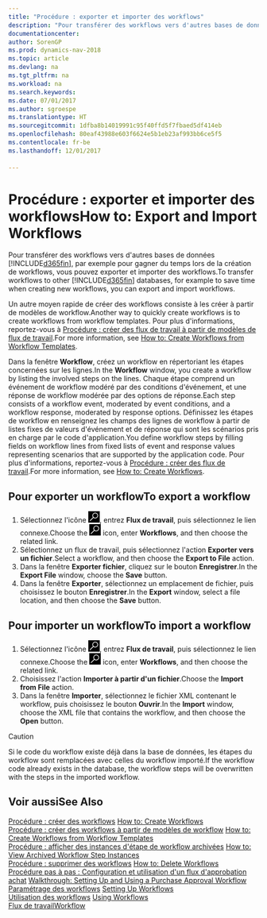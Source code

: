 ```yaml
---
title: "Procédure : exporter et importer des workflows"
description: "Pour transférer des workflows vers d'autres bases de données [!INCLUDE[d365fin](includes/d365fin_md.md)], par exemple pour gagner du temps lors de la création de workflows, vous pouvez exporter et importer des workflows."
documentationcenter: 
author: SorenGP
ms.prod: dynamics-nav-2018
ms.topic: article
ms.devlang: na
ms.tgt_pltfrm: na
ms.workload: na
ms.search.keywords: 
ms.date: 07/01/2017
ms.author: sgroespe
ms.translationtype: HT
ms.sourcegitcommit: 1dfba8b14019991c95f40ffd5f7fbaed5df414eb
ms.openlocfilehash: 80eaf43988e603f6624e5b1eb23af993bb6ce5f5
ms.contentlocale: fr-be
ms.lasthandoff: 12/01/2017

---
```

# <a name="how-to-export-and-import-workflows"></a><span data-ttu-id="4782f-103">Procédure : exporter et importer des workflows</span><span class="sxs-lookup"><span data-stu-id="4782f-103">How to: Export and Import Workflows</span></span>
<span data-ttu-id="4782f-104">Pour transférer des workflows vers d'autres bases de données [!INCLUDE[d365fin](includes/d365fin_md.md)], par exemple pour gagner du temps lors de la création de workflows, vous pouvez exporter et importer des workflows.</span><span class="sxs-lookup"><span data-stu-id="4782f-104">To transfer workflows to other [!INCLUDE[d365fin](includes/d365fin_md.md)] databases, for example to save time when creating new workflows, you can export and import workflows.</span></span>  

 <span data-ttu-id="4782f-105">Un autre moyen rapide de créer des workflows consiste à les créer à partir de modèles de workflow.</span><span class="sxs-lookup"><span data-stu-id="4782f-105">Another way to quickly create workflows is to create workflows from workflow templates.</span></span> <span data-ttu-id="4782f-106">Pour plus d'informations, reportez\-vous à [Procédure : créer des flux de travail à partir de modèles de flux de travail](across-how-to-create-workflows-from-workflow-templates.md).</span><span class="sxs-lookup"><span data-stu-id="4782f-106">For more information, see [How to: Create Workflows from Workflow Templates](across-how-to-create-workflows-from-workflow-templates.md).</span></span>  

 <span data-ttu-id="4782f-107">Dans la fenêtre **Workflow**, créez un workflow en répertoriant les étapes concernées sur les lignes.</span><span class="sxs-lookup"><span data-stu-id="4782f-107">In the **Workflow** window, you create a workflow by listing the involved steps on the lines.</span></span> <span data-ttu-id="4782f-108">Chaque étape comprend un événement de workflow modéré par des conditions d'événement, et une réponse de workflow modérée par des options de réponse.</span><span class="sxs-lookup"><span data-stu-id="4782f-108">Each step consists of a workflow event, moderated by event conditions, and a workflow response, moderated by response options.</span></span> <span data-ttu-id="4782f-109">Définissez les étapes de workflow en renseignez les champs des lignes de workflow à partir de listes fixes de valeurs d'événement et de réponse qui sont les scénarios pris en charge par le code d'application.</span><span class="sxs-lookup"><span data-stu-id="4782f-109">You define workflow steps by filling fields on workflow lines from fixed lists of event and response values representing scenarios that are supported by the application code.</span></span> <span data-ttu-id="4782f-110">Pour plus d'informations, reportez\-vous à [Procédure : créer des flux de travail](across-how-to-create-workflows.md).</span><span class="sxs-lookup"><span data-stu-id="4782f-110">For more information, see [How to: Create Workflows](across-how-to-create-workflows.md).</span></span>  

## <a name="to-export-a-workflow"></a><span data-ttu-id="4782f-111">Pour exporter un workflow</span><span class="sxs-lookup"><span data-stu-id="4782f-111">To export a workflow</span></span>  
1.  <span data-ttu-id="4782f-112">Sélectionnez l'icône ![Page ou état pour la recherche](media/ui-search/search_small.png "Page ou état pour la recherche"), entrez **Flux de travail**, puis sélectionnez le lien connexe.</span><span class="sxs-lookup"><span data-stu-id="4782f-112">Choose the ![Search for Page or Report](media/ui-search/search_small.png "Search for Page or Report icon") icon, enter **Workflows**, and then choose the related link.</span></span>  
2.  <span data-ttu-id="4782f-113">Sélectionnez un flux de travail, puis sélectionnez l'action **Exporter vers un fichier**.</span><span class="sxs-lookup"><span data-stu-id="4782f-113">Select a workflow, and then choose the **Export to File** action.</span></span>  
3.  <span data-ttu-id="4782f-114">Dans la fenêtre **Exporter fichier**, cliquez sur le bouton **Enregistrer**.</span><span class="sxs-lookup"><span data-stu-id="4782f-114">In the **Export File** window, choose the **Save** button.</span></span>  
4.  <span data-ttu-id="4782f-115">Dans la fenêtre **Exporter**, sélectionnez un emplacement de fichier, puis choisissez le bouton **Enregistrer**.</span><span class="sxs-lookup"><span data-stu-id="4782f-115">In the **Export** window, select a file location, and then choose the **Save** button.</span></span>  

## <a name="to-import-a-workflow"></a><span data-ttu-id="4782f-116">Pour importer un workflow</span><span class="sxs-lookup"><span data-stu-id="4782f-116">To import a workflow</span></span>  
1.  <span data-ttu-id="4782f-117">Sélectionnez l'icône ![Page ou état pour la recherche](media/ui-search/search_small.png "Page ou état pour la recherche"), entrez **Flux de travail**, puis sélectionnez le lien connexe.</span><span class="sxs-lookup"><span data-stu-id="4782f-117">Choose the ![Search for Page or Report](media/ui-search/search_small.png "Search for Page or Report icon") icon, enter **Workflows**, and then choose the related link.</span></span>  
2.  <span data-ttu-id="4782f-118">Choisissez l'action **Importer à partir d'un fichier**.</span><span class="sxs-lookup"><span data-stu-id="4782f-118">Choose the **Import from File** action.</span></span>  
3.  <span data-ttu-id="4782f-119">Dans la fenêtre **Importer**, sélectionnez le fichier XML contenant le workflow, puis choisissez le bouton **Ouvrir**.</span><span class="sxs-lookup"><span data-stu-id="4782f-119">In the **Import** window, choose the XML file that contains the workflow, and then choose the **Open** button.</span></span>  

> [!CAUTION]  
>  <span data-ttu-id="4782f-120">Si le code du workflow existe déjà dans la base de données, les étapes du workflow sont remplacées avec celles du workflow importé.</span><span class="sxs-lookup"><span data-stu-id="4782f-120">If the workflow code already exists in the database, the workflow steps will be overwritten with the steps in the imported workflow.</span></span>  

## <a name="see-also"></a><span data-ttu-id="4782f-121">Voir aussi</span><span class="sxs-lookup"><span data-stu-id="4782f-121">See Also</span></span>  
 <span data-ttu-id="4782f-122">[Procédure : créer des workflows](across-how-to-create-workflows.md) </span><span class="sxs-lookup"><span data-stu-id="4782f-122">[How to: Create Workflows](across-how-to-create-workflows.md) </span></span>  
 <span data-ttu-id="4782f-123">[Procédure : créer des workflows à partir de modèles de workflow](across-how-to-create-workflows-from-workflow-templates.md) </span><span class="sxs-lookup"><span data-stu-id="4782f-123">[How to: Create Workflows from Workflow Templates](across-how-to-create-workflows-from-workflow-templates.md) </span></span>  
 <span data-ttu-id="4782f-124">[Procédure : afficher des instances d'étape de workflow archivées](across-how-to-view-archived-workflow-step-instances.md) </span><span class="sxs-lookup"><span data-stu-id="4782f-124">[How to: View Archived Workflow Step Instances](across-how-to-view-archived-workflow-step-instances.md) </span></span>  
 <span data-ttu-id="4782f-125">[Procédure : supprimer des workflows](across-how-to-delete-workflows.md) </span><span class="sxs-lookup"><span data-stu-id="4782f-125">[How to: Delete Workflows](across-how-to-delete-workflows.md) </span></span>  
 <span data-ttu-id="4782f-126">[Procédure pas à pas : Configuration et utilisation d'un flux d'approbation achat](walkthrough-setting-up-and-using-a-purchase-approval-workflow.md) </span><span class="sxs-lookup"><span data-stu-id="4782f-126">[Walkthrough: Setting Up and Using a Purchase Approval Workflow](walkthrough-setting-up-and-using-a-purchase-approval-workflow.md) </span></span>  
 <span data-ttu-id="4782f-127">[Paramétrage des workflows](across-set-up-workflows.md) </span><span class="sxs-lookup"><span data-stu-id="4782f-127">[Setting Up Workflows](across-set-up-workflows.md) </span></span>  
 <span data-ttu-id="4782f-128">[Utilisation des workflows](across-use-workflows.md) </span><span class="sxs-lookup"><span data-stu-id="4782f-128">[Using Workflows](across-use-workflows.md) </span></span>  
 [<span data-ttu-id="4782f-129">Flux de travail</span><span class="sxs-lookup"><span data-stu-id="4782f-129">Workflow</span></span>](across-workflow.md)   

